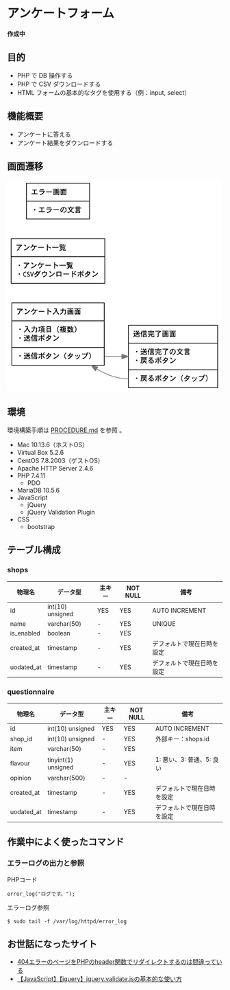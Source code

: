 # アンケートフォーム

**作成中**

## 目的

- PHP で DB 操作する
- PHP で CSV ダウンロードする
- HTML フォームの基本的なタグを使用する（例：input, select）

## 機能概要
- アンケートに答える
- アンケート結果をダウンロードする

## 画面遷移

<img src='diagram.png' alt='画面遷移図' style='max-width: 500px' />

## 環境

環境構築手順は [PROCEDURE.md](PROCEDURE.md) を参照 。  

- Mac 10.13.6（ホストOS）
- Virtual Box 5.2.6
- CentOS 7.8.2003（ゲストOS）
- Apache HTTP Server 2.4.6
- PHP 7.4.11
  - PDO
- MariaDB 10.5.6
- JavaScript
  - jQuery
  - jQuery Validation Plugin
- CSS
  - bootstrap

## テーブル構成

### shops

| 物理名      | データ型          | 主キー | NOT NULL | 備考 |
| ---------- | ---------------- | ----- | ---------| ---- |
| id         | int(10) unsigned | YES   | YES      | AUTO INCREMENT |
| name       | varchar(50)      | -     | YES      | UNIQUE |
| is_enabled | boolean          | -     | YES      | |
| created_at | timestamp        | -     | YES      | デフォルトで現在日時を設定 |
| uodated_at | timestamp        | -     | YES      | デフォルトで現在日時を設定 |

### questionnaire

| 物理名      | データ型             | 主キー | NOT NULL | 備考 |
| ---------- | ------------------- | ----- | ---------| ---- |
| id         | int(10) unsigned    | YES   | YES      | AUTO INCREMENT |
| shop_id    | int(10) unsigned    | -     | YES      | 外部キー：shops.id |
| item       | varchar(50)         | -     | YES      | |
| flavour    | tinyint(1) unsigned | -     | YES      | 1: 悪い、3: 普通、5: 良い |
| opinion    | varchar(500)        | -     | -        | |
| created_at | timestamp           | -     | YES      | デフォルトで現在日時を設定 |
| uodated_at | timestamp           | -     | YES      | デフォルトで現在日時を設定 |

## 作業中によく使ったコマンド

### エラーログの出力と参照

PHPコード  
```
error_log("ログです。");
```

エラーログ参照
```
$ sudo tail -f /var/log/httpd/error_log
```

## お世話になったサイト

- [404エラーのページをPHPのheader関数でリダイレクトするのは間違っている](https://dev-lib.com/php-header-404-redirect/)
- [【JavaScript】【jquery】jquery.validate.jsの基本的な使い方](https://yu-ya4.hatenablog.com/entry/2015/07/04/130627)